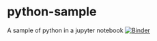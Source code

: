 # python-sample
A sample of python in a jupyter notebook
[![Binder](http://mybinder.org/badge.svg)](http://mybinder.org:/repo/chopstickman1009/python-sample)